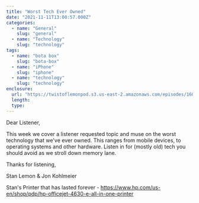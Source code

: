 ```yaml
---
title: "Worst Tech Ever Owned"
date: "2021-11-11T13:00:57.000Z"
categories:
  - name: "General"
    slug: "general"
  - name: "Technology"
    slug: "technology"
tags:
  - name: "bota box"
    slug: "bota-box"
  - name: "iPhone"
    slug: "iphone"
  - name: "technology"
    slug: "technology"
enclosure:
  url: "https://twistoflemonpod.s3.us-east-2.amazonaws.com/episodes/160-lwatol-20211111.mp3"
  length:
  type:
---
```


Dear Listener,

This week we cover a listener requested topic and muse on the worst technology that we've ever owned. This ranges from mobile devices, to operating systems and other hardware. Listen in for (mostly old) tech you should avoid as we stroll down memory lane.

Thanks for listening,

Stan Lemon & Jon Kohlmeier

Stan's Printer that has lasted forever - https://www.hp.com/us-en/shop/pdp/hp-officejet-4630-e-all-in-one-printer
